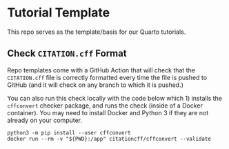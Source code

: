 # Tutorial Template

This repo serves as the template/basis for our Quarto tutorials.

## Check `CITATION.cff` Format

Repo templates come with a GitHub Action that will check that the `CITATION.cff` file is correctly formatted every time the file is pushed to GitHub (and it will check on any branch to which it is pushed.)

You can also run this check locally with the code below which 1) installs the `cffconvert` checker package, and runs the check (inside of a Docker container). You may need to install Docker and Python 3 if they are not already on your computer.


```{bash}
python3 -m pip install --user cffconvert
docker run --rm -v "${PWD}:/app" citationcff/cffconvert --validate
```
